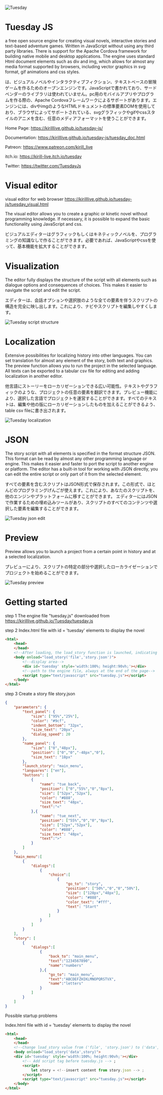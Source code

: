 ![Tuesday](https://img.itch.zone/aW1nLzQzMDYwNjAuanBn/original/wfrS1w.jpg)

# Tuesday JS
a free open source engine for creating visual novels, interactive stories and text-based adventure games. Written in JavaScript without using any third party libraries. There is support for the Apache Cordova framework for building native mobile and desktop applications. The engine uses standard Html document elements such as div and img, which allows for almost any media format supported by browsers, including vector graphics in svg format, gif animations and css styles.

は、ビジュアルノベルやインタラクティブフィクション、テキストベースの冒険ゲームを作るためのオープンエンジンです。JavaScriptで書かれており、サードベンダーのライブラリは使われていません。pc用のモバイルアプリやプログラムを作る際の、Apache Cordovaフレームワークによるサポートがあります。エンジンには、divやimgのようなHTMLドキュメントの標準要素DOMを使用しており、ブラウザによってサポートされている、svgグラフィックやgifやcssスタイルのアニメを含む、任意のメディアフォーマットを使うことができます。

Home Page: https://kirilllive.github.io/tuesday-js/

Documentation: https://kirilllive.github.io/tuesday-js/tuesday_doc.html

Patreon: https://www.patreon.com/kirill_live

itch.io: https://kirill-live.itch.io/tuesday

Twitter: https://twitter.com/TuesdayJs

# Visual editor

visual editor for web browser https://kirilllive.github.io/tuesday-js/tuesday_visual.html

The visual editor allows you to create a graphic or kinetic novel without programming knowledge.
If necessary, it is possible to expand the basic functionality using JavaScript and css.

ビジュアルエディターはグラフィックもしくはキネティックノベルを、プログラミングの知識なしで作ることができます。必要であれば、JavaScriptやcssを使って、基本機能を拡大することができます。

# Visualization
The editor fully displays the structure of the script with all elements such as dialogue options and consequences of choices. This makes it easier to navigate the script and edit the script.

エディターは、会話オプションや選択肢のような全ての要素を伴うスクリプトの構造を完全に映し出します。これにより、ナビやスクリプトを編集しやすくします。


![Tuesday script structure](screenshots/script_structure.png)

# Localization
Extensive possibilities for localizing history into other languages.
You can set translation for almost any element of the story, both text and graphics.
The preview function allows you to run the project in the selected language.
All texts can be exported to a tabular csv file for editing and adding localization in another editor.

他言語にストーリーをローカリゼーションできる広い可能性。テキストやグラフィックのような、プロジェクトの任意の要素を翻訳できます。プレビュー機能により、選択した言語でプロジェクトを運営することができます。すべてのテキストは、編集や他の版にローカリゼーションしたものを加えることができるよう、table csv fileに書き出されます。

![Tuesday localization](screenshots/localization.png)

# JSON
The story script with all elements is specified in the format structure JSON. This format can be read by almost any other programming language or engine.
This makes it easier and faster to port the script to another engine or platform.
The editor has a built-in tool for working with JSON directly, you can edit the entire script or only part of it from the selected element.

すべての要素を含むスクリプトはJSON形式で保存されます。この形式で、ほとんどのプログラミングげんごが使えます。これにより、あなたのスクリプトを、他のエンジンやプラットフォームに移すことができます。
エディターにはJSONで作業するための埋め込みツールがあり、スクリプトのすべてのコンテンツや選択した要素を編集することができます。


![Tuesday json edit](screenshots/json_edit.png)

# Preview
Preview allows you to launch a project from a certain point in history and at a selected localization.

プレビューにより、スクリプトの特定の部分や選択したローカライゼーションでプロジェクトを始めることができます。


![Tuesday preview](screenshots/preview.png)

# Getting started

step 1
The engine file "tuesday.js" downloaded from https://kirilllive.github.io/Tuesday/tuesday.js

step 2
Index.html file with id = 'tuesday' elements to display the novel
```html
<html>
    <head>
    </head>
    <!--After loading, the load_story function is launched, indicating a file or array with history-->
    <body onload="load_story('file','story.json')">
        <!--display area-->
        <div id='tuesday' style='width:100%; height:90vh;'></div>
        <!--path to the engine file, always at the end of the page-->
        <script type="text/javascript" src="tuesday.js"></script>
    </body>
</html>
```

step 3
Create a story file story.json
```json
{
    "parameters": {
        "text_panel": {
            "size": ["95%","25%"],
            "color": "#9cf",
            "indent_bottom": "32px",
            "size_text": "20px",
            "dialog_speed": 20
        },
        "name_panel": {
            "size": ["0","48px"],
            "position": ["0","0","-48px","0"],
            "size_text": "18px"
        },
        "launch_story": "main_menu",
        "languares": ["en"],
        "buttons": [
            {
                "name": "tue_back",
                "position": ["0","55%","0","8px"],
                "size": ["52px","52px"],
                "color": "#888",
                "size_text": "48px",
                "text":"<"
            },{
                "name": "tue_next",
                "position": ["55%","0","0","8px"],
                "size": ["52px","52px"],
                "color": "#888",
                "size_text": "48px",
                "text":">"
            }
        ]
    },
    "main_menu":[
        {
            "dialogs":[
                {
                    "choice":[
						{
                            "go_to": "story",
                            "position": ["50%","0","0","50%"],
                            "size": ["128px","48px"],
                            "color": "#888",
                            "color_text": "#fff",
                            "text": "Start"
                        }
                    ]
                }
            ]
        }
    ],
    "story": [
        {
            "dialogs":[
                {
                    "back_to": "main_menu",
					"text":"1234567890",
                    "name":"numbers"
                },{
					"go_to": "main_menu",
					"text":"ABCDEFZHIKLMNOPQRSTVX",
                    "name":"letters"
                }
            ]
        }
    ]
}
```

Possible startup problems

Index.html file with id = 'tuesday' elements to display the novel
```html
<html>
    <head>
    </head>
    <!--Change load_story value from ('file', 'story.json') to ('data', story) -->
    <body onload="load_story('data',story)">
    <div id='tuesday' style='width:100%; height:90vh;'></div>
        <!-- Add script tag before tuesday.js --> ;
        <script>
            let story = <!--insert content from story.json --> ;
        </script>
        <script type="text/javascript" src="tuesday.js"></script>
    </body>
</html>
```
